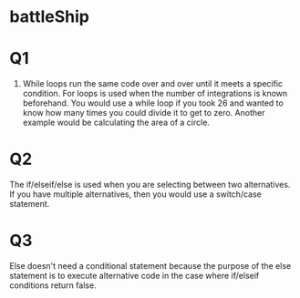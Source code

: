 # battleShip
# Q1
1. While loops run the same code over and over until it meets a specific condition. For loops is used when the number of integrations is known beforehand. You would use a while loop if you took 26 and wanted to know how many times you could divide it to get to zero. Another example would be calculating the area of a circle.
# Q2
The if/elseif/else is used when you are selecting between two alternatives. If you have multiple alternatives, then you would use a switch/case statement.
# Q3
Else doesn't need a conditional statement because the purpose of the else statement is to execute alternative code in the case where if/elseif conditions return false.
